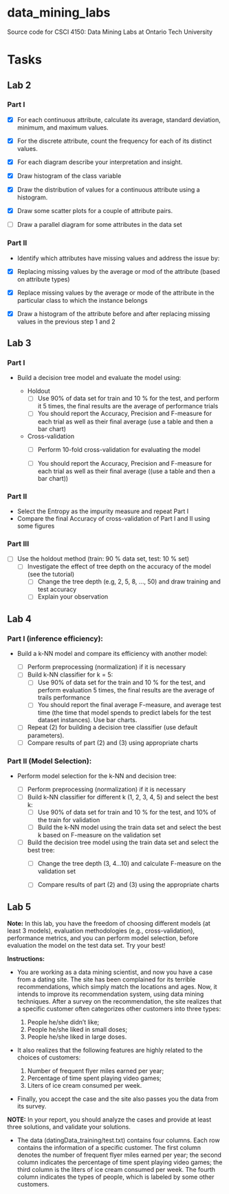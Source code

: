 # data_mining_labs
Source code for CSCI 4150: Data Mining Labs at Ontario Tech University


# Tasks 

## Lab 2

### Part I 

- [x] For each continuous attribute, calculate its average, standard deviation, minimum, and maximum values.

- [x] For the discrete attribute, count the frequency for each of its distinct values.

- [x] For each diagram describe your interpretation and insight.

- [x] Draw histogram of the class variable

- [x] Draw the distribution of values for a continuous attribute using a histogram.

- [x] Draw some scatter plots for a couple of attribute pairs.

- [ ] Draw a parallel diagram for some attributes in the data set

### Part II 

- Identify which attributes have missing values and address the issue by: 

- [x] Replacing missing values by the average or mod of the attribute (based on attribute types)

- [x] Replace missing values by the average or mode of the attribute in the particular class to which the instance belongs  

- [x] Draw a histogram of the attribute before and after replacing missing values in the previous step 1 and 2


## Lab 3

### Part I 
- Build a decision tree model and evaluate the model using:

  - Holdout
    - [ ] Use 90% of data set for train and 10 % for the test, and perform it 5 times, the final results are the average of performance trials
    - [ ] You should report the Accuracy, Precision and F-measure for each trial as well as their final average (use a table and then a bar chart)
  - Cross-validation 
    - [ ] Perform 10-fold cross-validation for evaluating the model 
    - [ ] You should report the Accuracy, Precision and F-measure for each trial as well as their final average ((use a table and then a bar chart))


### Part II
- Select the Entropy as the impurity measure and repeat Part I 
- Compare the final Accuracy of cross-validation of Part I and II using some figures 

### Part III
- [ ] Use the holdout method (train: 90 % data set, test: 10 % set) 
    - [ ] Investigate the effect of tree depth on the accuracy of the model (see the tutorial)
      - [ ] Change the tree depth (e.g, 2, 5, 8, ..., 50) and draw training and test accuracy 
      - [ ] Explain your observation 

## Lab 4

### Part I (inference efficiency):

- Build a k-NN model and compare its efficiency with another model:

  - [ ] Perform preprocessing (normalization) if it is necessary
  - [ ] Build k-NN classifier for k = 5:  
    - [ ] Use 90% of data set for the train and 10 % for the test, and perform evaluation 5 times, the final results are the average of trails performance
    - [ ] You should report the final average F-measure, and average test time (the time that model spends to predict labels for the test dataset instances). Use bar charts.
  - [ ] Repeat (2) for building a decision tree classifier (use default parameters). 
  - [ ] Compare results of part (2) and (3) using appropriate charts

### Part II (Model Selection): 
- Perform model selection for the k-NN and decision tree:

  - [ ] Perform preprocessing (normalization) if it is necessary
  - [ ] Build k-NN classifier for different k (1, 2, 3, 4, 5) and select the best k: 
      - [ ] Use 90% of data set for train and 10 % for the test,  and 10% of the train for validation
      - [ ] Build the k-NN model using the train data set and select the best k based on F-measure on the validation set
  - [ ] Build the decision tree model using the train data set and select the best tree:
      - [ ] Change the tree depth (3, 4...10) and calculate F-measure on the validation set
      - [ ] Compare results of part (2) and (3) using the appropriate charts



## Lab 5 

**Note:** In this lab, you have the freedom of choosing different models (at least 3 models), evaluation methodologies  (e.g., cross-validation), performance metrics, and you can perform model selection, before evaluation the model on the test data set. Try your best!

**Instructions:**
- You are working as a data mining scientist, and now you have a case from a dating site. The site has been complained for its terrible recommendations, which simply match the locations and ages. Now, it intends to improve its recommendation system, using data mining techniques. After a survey on the recommendation, the site realizes that a specific customer often categorizes other customers into three types:
    1. People he/she didn’t like;
    2. People he/she liked in small doses;
    3. People he/she liked in large doses.
  
- It also realizes that the following features are highly related to the choices of customers:
    1. Number of frequent flyer miles earned per year;
    2. Percentage of time spent playing video games;
    3. Liters of ice cream consumed per week.


- Finally, you accept the case and the site also passes you the data from its survey.  

**NOTE:** In your report, you should analyze the cases and provide at least three solutions, and validate your solutions. 

- The data (datingData_training/test.txt) contains four columns. Each row contains the information of a specific customer. The first column denotes the number of frequent flyer miles earned per year; the second column indicates the percentage of time spent playing video games; the third column is the liters of ice cream consumed per week. The fourth column indicates the types of people, which is labeled by some other customers. 

